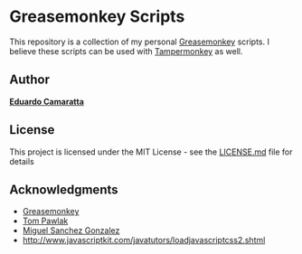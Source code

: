 # Greasemonkey Scripts

This repository is a collection of my personal [Greasemonkey](https://addons.mozilla.org/en-US/firefox/addon/greasemonkey) scripts. I believe these scripts can be used with [Tampermonkey](https://chrome.google.com/webstore/detail/tampermonkey/dhdgffkkebhmkfjojejmpbldmpobfkfo?hl=en) as well.

## Author

**[Eduardo Camaratta](https://github.com/eduardocamaratta)**

## License

This project is licensed under the MIT License - see the [LICENSE.md](LICENSE.md) file for details

## Acknowledgments

* [Greasemonkey](https://addons.mozilla.org/en-US/firefox/addon/greasemonkey)
* [Tom Pawlak](https://blog.tompawlak.org/calculate-checksum-hash-nodejs-javascript)
* [Miguel Sanchez Gonzalez](http://stackoverflow.com/a/11295106)
* http://www.javascriptkit.com/javatutors/loadjavascriptcss2.shtml